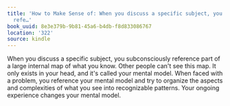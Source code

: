 ```yaml
---
title: 'How to Make Sense of: When you discuss a specific subject, you subconsciously
  refe…'
book_uuid: 8e3e379b-9b81-45a6-b4db-f8d833086767
location: '322'
source: kindle
---
```


When you discuss a specific subject, you subconsciously reference part of a large internal map of what you know. Other people can't see this map. It only exists in your head, and it's called your mental model. When faced with a problem, you reference your mental model and try to organize the aspects and complexities of what you see into recognizable patterns. Your ongoing experience changes your mental model.